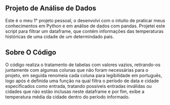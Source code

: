 <h2> Projeto de Análise de Dados </h2>

<p> Este é o meu 1° projeto pessoal, o desenvolvi com o intuito de praticar meus conhecimentos em Python e em análise de dados com pandas. Projetei este script para filtrar um dataframe, que contém informações das temperaturas históricas de uma cidade de um determindado país. </p>

<h2> Sobre O Código</h2>

<p> O código realiza o tratamento de tabelas com valores vazios, retirando-os juntamente com algumas colunas que não foram necessárias para o projeto, em seguida renomeia cada coluna para legibilidade em português, logo após é definida uma função na qual filtra o período de data e cidade especificados como entrada, tratando possíveis entradas inválidas ou cidades que não estão inclusas neste dataframe e por fim, exibe a temperatura média da cidade dentro do período informado. </p>
